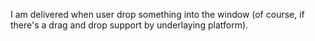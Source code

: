 I am delivered when user drop something into the window (of course, if there's a drag and drop support by underlaying platform).